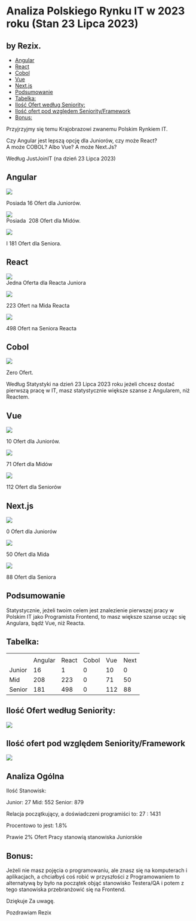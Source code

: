 
# Analiza Polskiego Rynku IT w 2023 roku (Stan 23 Lipca 2023)

## by Rezix.  
  

  - [Angular](#angular)
  - [React](#react)
  - [Cobol](#cobol)
  - [Vue](#vue)
  - [Next.js](#nextjs)
  - [Podsumowanie](#podsumowanie)
  - [Tabelka:](#tabelka)
  - [Ilość Ofert według Seniority:](#ilość-ofert-według-seniority)
  - [Ilość ofert pod względem Seniority/Framework](#ilość-ofert-pod-względem-seniorityframework)
  - [Bonus:](#bonus)


Przyjrzyjmy się temu Krajobrazowi zwanemu Polskim Rynkiem IT.  
  
Czy Angular jest lepszą opcję dla Juniorów, czy może React?  
A może COBOL? Albo Vue? A może Next.Js?  
  

Według JustJoinIT (na dzień 23 Lipca 2023)

## Angular

![](https://lh6.googleusercontent.com/mQTS_IZcvxWaMfwEdCXrfUP7KOgBu0-W9f6KWIhsNw7qws9Db8SNS5-5r9l_dY94DFGWbo-cQGpx3e1xFENVAKkx2UEE45XTyha86LDlOgdru1bl6ZEoWiHNW-LYCKdhL-4srbp6sQwBGVZTjjGawjg)

  

Posiada 16 Ofert dla Juniorów.

  

![](https://lh5.googleusercontent.com/TUOpQ37TiGU4s0YlPukGlJLHQUFofmIx30fPrRl2le2HX863Tp9Xlg_2SB8Hu4_BLWxYen1p89-XGfImFYnhdSyM1j61fvCni5RtT8qPLTPFBwyx4sDeF_gsMbhiGQTaBwovG8WN0x6SLm5xApMOuZ4)  
Posiada  208 Ofert dla Midów.

![](https://lh5.googleusercontent.com/5_5YUNRPjQbtQFnoatnJsNQ64x-RxtYDYDYvdApJFuoO_vVAMIbSgGOcayKd66BJn2qKCkO6wtncizlLlqXHQ6RfOpJqpsLt5mOXGkw300t8JAv5swUJ7lUL95aGQlzcSrihHcZavA5ltWci_TCIsO0)

I 181 Ofert dla Seniora.
  

## React

![](https://lh6.googleusercontent.com/ZQSCxcu4dq-gTJL5onI3rsNhhxKJCbAucNl5AiO-vVL_pxE0_W7-Yc36oI40GQUM0w2fneFJ3w662_fjFyln1jYFbOQWP_66lsH7gP7KjTBFYPK7DKDUVhCDb7XPWRfS-PwhVmIWO0eGfOiBx0kFdQk)  
Jedna Oferta dla Reacta Juniora

  

![](https://lh4.googleusercontent.com/Ocw3gjU74ZIPObXSuCCicJcDKrqdfT5iBxe-U5GFrDkZv79WXf4GD5dPm_ylDXAFHFjZ0lFDL3lRRNfPIooEaPCNGCZY7aGwHyNrrp0U6g4q8vgF9TSqfHglzuXMPnZ0n5QgbYeCQ3Ms0Ujv-hMejow)

223 Ofert na Mida Reacta

  

![](https://lh6.googleusercontent.com/B4iRgH3-RUA6GQgpEpqBYWQq3d2bNs53C2qGTiADWJCom-kULlWaf6JJq-OFhiwTVJC2AMEjrqWhGGJ5Pt-JqnUoxosNltAxoEE2BXB2HyMu273Fl8ltfih_2IvdfSgLRfov-rAh6phLci3Hj9QERiM)

  

498 Ofert na Seniora Reacta

  

## Cobol

![](https://lh6.googleusercontent.com/zrVrsrqLQA0XiRLa-S_CLjDiJcqRPpBKFTfsGoEQ8tVJOaayy2WN4q8dLFZUTugQjOL5nKZb9fOaPtI1HM_AP6J03x6UkwPy3EYzJcJ0t8gKrl1G_qdOJE952FX4LOzrcIMF3-6eGRhrdwwMy_uNNWM)  
  
Zero Ofert.  
  
  
Według Statystyki na dzień 23 Lipca 2023 roku jeżeli chcesz dostać pierwszą pracę w IT, masz statystycznie większe szanse z Angularem, niż Reactem.  
  
  

  

## Vue  
  
![](https://lh3.googleusercontent.com/zSBlU1cBy_x4RKUnmGztDczxd5e5N6k_AgPmpMe1vRt3WUkCe8TJSpRiOMgRPb0VrjaIXM51OprSduMkRrwas8g7_nzvtAN825yg_LcRvqb7Y_DLg7gE5SRZQP0S62uUJ-ogL4YTXNEQGD--4D_Hl50)

  

10 Ofert dla Juniorów.

  

![](https://lh4.googleusercontent.com/dbcv4FmAZx8F6cV-oXvzbBU9xSzR0_MDc_pA56LzuwF0m5ifAkJyV7zCXao_YHNiH9ksi7K-AUj_vCdawd6Az6CRpBA3gRfguZxGIR1aEJlzYC1fvOpvaX2v8i5aTyJRVjlm-1AbfLlgn0_0VFRKcWk)

  

71 Ofert dla Midów

  

![](https://lh4.googleusercontent.com/q9ltIUcZbYQI5Thi0VUu9qMafC69sJJvUbouGFu2DO7ataUrn-SDYenLOF_hARvAua7Z13y8Mepw7O0_noDqlyzZnnsBrrn6GIY3wSeuLOix8iTyRkE5qwZ2sfQexRts9mpgb-UTUnbS0T6OWctX1lc)

  

112 Ofert dla Seniorów

  

## Next.js

  

![](https://lh5.googleusercontent.com/qVWTvWNQ-s9L8vqcf0rhP0NvP2vN4lhIAvIsjPCrDVWExWnbKfVNiXEWmYT0doLsVOgw1DTzhjTOVEh-hkP2dOllLEgV25p79Xd9r3LTFKyp0jUmkRu5E_ZHbUFDDDkJtr-427NK8BzEMBgySluayIM)

  

0 Ofert dla Juniorów

  

![](https://lh3.googleusercontent.com/WIrA0vYuJazzTCSPngKpvkg4JwEO3P-d4g2FAwCUechzVWgbtGYBKHay85-xq_2rMGM-StwkIOqDNA-bjz0sFz2z0rcF_jiNVad1CJmcdmMyddTsnsK4njRDGy_ChZZq-bfSNNcSyBTz4LrEWKN1vLM)

  

50 Ofert dla Mida

  

![](https://lh3.googleusercontent.com/ZlNYcn0YSAuvYIjVc6oxYPZCHhCbFfyzYCul83h7xxTclU1BqhiEh29joitQ5-dB-fgYtMnMLYjvgbxNqDpYRtE82cKupmJP296w3p7HZUctkuVFDXnX6yk_nNmo8GlHrUZ4v_AFGkVA7M9aCSxX9d0)

  

88 Ofert dla Seniora

## Podsumowanie
  
Statystycznie, jeżeli twoim celem jest znalezienie pierwszej pracy w Polskim IT jako Programista Frontend, to masz większe szanse ucząc się Angulara, bądź Vue, niż Reacta.

## Tabelka:

  
|   |   |   |   |   |   |
|---|---|---|---|---|---|
|||||||
||Angular|React|Cobol|Vue|Next|
|Junior|16|1|0|10|0|
|Mid|208|223|0|71|50|
|Senior|181|498|0|112|88|

## Ilość Ofert według Seniority:  
  
![](https://lh5.googleusercontent.com/f2JK5HnIvIKCkQblACtxlTFT0zLb_ph1G4O7dtm8MsfXDTZSxS8a40WqkNV8LQuFXfdFfl6DkCMk8RE7nW3Pu0PAKkBobyqHik8GoKaizBy8zaa_HzeFkLhJddD0n-OsK0qhsnLz8qBgzJriOkzNrtg)  

## Ilość ofert pod względem Seniority/Framework

![](https://lh6.googleusercontent.com/P4C-BFchpOkZqMR0TS_Oyn2KDFDH-luHFefXDqP_kgk722GmUmTJ2oX6xjhEzJOzNuadMMU3mJ7R4GBYTu_xp4j_k0HMOeyBbAJn55TMBD24AX9ROZR5dgrDLns0jcU6MMTO0uz52o5cM_-g_VYbrXg)

## Analiza Ogólna 
Ilość Stanowisk:

Junior: 27
Mid: 552
Senior: 879

Relacja początkujący, a doświadczeni programiści to:
27 : 1431

Procentowo to jest: 1.8%

Prawie 2% Ofert Pracy stanowią stanowiska Juniorskie

## Bonus:  
  
Jeżeli nie masz pojęcia o programowaniu, ale znasz się na komputerach i aplikacjach, a chciałbyś coś robić w przyszłości z Programowaniem to alternatywą by było na początek objąć stanowisko Testera/QA i potem z tego stanowiska przebranżowić się na Frontend.  
  
Dziękuje Za uwagę.  
  
Pozdrawiam Rezix
